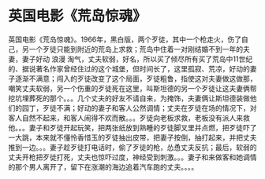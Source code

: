 # 英国电影《荒岛惊魂》

英国电影《荒岛惊魂》。1966年，黑白版，两个歹徒，其中一个枪走火，伤了自己，另一个歹徒只能到附近的荒岛上求救；荒岛中住着一对刚结婚不到一年的夫妻，妻子好动 浪漫 淘气，丈夫软弱，好名，所以买了倾尽所有买了荒岛中11世纪的、据说著名作家曾经住过的这个城堡，但时间长了，这里孤寂、荒凉，好动的妻子逐渐不满意；闯入的歹徒改变了这个局面，歹徒粗鲁，指使这对夫妻做这做那，嘲笑丈夫软弱，另一个伤重的歹徒死在这里，叫斯坦德的另一个歹徒让这夫妻俩帮挖坑埋葬死的那个。。。几个丈夫的好友不请自来，为掩饰，夫妻俩让斯坦德装做他们的园丁，歹徒不满；好动的妻子和客人公然调情；丈夫在歹徒在场的情况下，对客人自然不起来，和客人闹得不欢而散。。。歹徒向老板求救，老板没有派人来救他。。。妻子和歹徒开起玩笑，把两张纸放到熟睡的歹徒脚叉里并点燃，把歹徒吓了一大跳，本来就不懂怜香惜玉的歹徒抽出皮带，把妻子按倒，抽打起来，并把丈夫推到一边。。。妻子趁歹徒打电话时，偷了歹徒的枪，怂恿丈夫反抗；最后，软弱的丈夫开枪把歹徒打死，丈夫也惊吓过度，神经受到刺激。。。妻子和来做客和她调情的那个男人离开了，留下在涨潮的海边追着汽车跑的丈夫。。。。